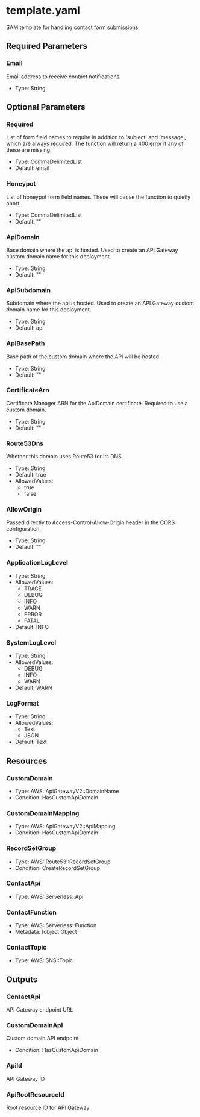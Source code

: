 # template.yaml

SAM template for handling contact form submissions.


## Required Parameters

### Email

Email address to receive contact notifications.

- Type: String

## Optional Parameters

### Required

List of form field names to require in addition to 'subject' and 'message', which are always required. The function will return a 400 error if any of these are missing.

- Type: CommaDelimitedList
- Default: email

### Honeypot

List of honeypot form field names. These will cause the function to quietly abort.

- Type: CommaDelimitedList
- Default: ""

### ApiDomain

Base domain where the api is hosted. Used to create an API Gateway custom domain name for this deployment.

- Type: String
- Default: ""

### ApiSubdomain

Subdomain where the api is hosted. Used to create an API Gateway custom domain name for this deployment.

- Type: String
- Default: api

### ApiBasePath

Base path of the custom domain where the API will be hosted.

- Type: String
- Default: ""

### CertificateArn

Certificate Manager ARN for the ApiDomain certificate. Required to use a custom domain.

- Type: String
- Default: ""

### Route53Dns

Whether this domain uses Route53 for its DNS

- Type: String
- Default: true
- AllowedValues:
  - true
  - false

### AllowOrigin

Passed directly to Access-Control-Allow-Origin header in the CORS configuration.

- Type: String
- Default: ""

### ApplicationLogLevel

- Type: String
- AllowedValues:
  - TRACE
  - DEBUG
  - INFO
  - WARN
  - ERROR
  - FATAL
- Default: INFO

### SystemLogLevel

- Type: String
- AllowedValues:
  - DEBUG
  - INFO
  - WARN
- Default: WARN

### LogFormat

- Type: String
- AllowedValues:
  - Text
  - JSON
- Default: Text

## Resources

### CustomDomain

- Type: AWS::ApiGatewayV2::DomainName
- Condition: HasCustomApiDomain

### CustomDomainMapping

- Type: AWS::ApiGatewayV2::ApiMapping
- Condition: HasCustomApiDomain

### RecordSetGroup

- Type: AWS::Route53::RecordSetGroup
- Condition: CreateRecordSetGroup

### ContactApi

- Type: AWS::Serverless::Api

### ContactFunction

- Type: AWS::Serverless::Function
- Metadata: [object Object]

### ContactTopic

- Type: AWS::SNS::Topic

## Outputs

### ContactApi

API Gateway endpoint URL

### CustomDomainApi

Custom domain API endpoint

- Condition: HasCustomApiDomain

### ApiId

API Gateway ID

### ApiRootResourceId

Root resource ID for API Gateway